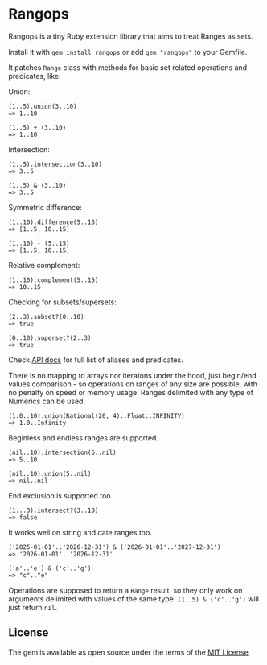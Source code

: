 # Rangops

Rangops is a tiny Ruby extension library that aims to treat Ranges as sets.

Install it with `gem install rangops` or add `gem "rangops"` to your Gemfile.

It patches `Range` class with methods for basic set related operations
and predicates, like:

Union:

    (1..5).union(3..10)
    => 1..10

    (1..5) + (3..10)
    => 1..10

Intersection:

    (1..5).intersection(3..10)
    => 3..5

    (1..5) & (3..10)
    => 3..5


Symmetric difference:

    (1..10).difference(5..15)
    => [1..5, 10..15]

    (1..10) - (5..15)
    => [1..5, 10..15]

Relative complement:

    (1..10).complement(5..15)
    => 10..15

Checking for subsets/supersets:

    (2..3).subset?(0..10)
    => true

    (0..10).superset?(2..3)
    => true


Check [API docs](https://bartpiet.github.io/rangops/Rangops/Set.html) for full list of aliases
and predicates.

There is no mapping to arrays nor iteratons under the hood,
just begin/end values comparison - so operations on ranges of any size are
possible, with no penalty on speed or memory usage.
Ranges delimited with any type of Numerics can be used.

    (1.0..10).union(Rational(20, 4)..Float::INFINITY)
    => 1.0..Infinity 

Beginless and endless ranges are supported.

    (nil..10).intersection(5..nil)
    => 5..10

    (nil..10).union(5..nil)
    => nil..nil

End exclusion is supported too.

    (1...3).intersect?(3..10)
    => false

It works well on string and date ranges too.

    ('2025-01-01'..'2026-12-31') & ('2026-01-01'..'2027-12-31')
    => '2026-01-01'..'2026-12-31'

    ('a'..'e') & ('c'..'g')
    => "c".."e"


Operations are supposed to return a `Range` result, so they only work on 
arguments delimited with values of the same type.
`(1..5) & ('c'..'g')` will just return `nil`.


## License

The gem is available as open source under the terms of the
[MIT License](https://opensource.org/licenses/MIT).
